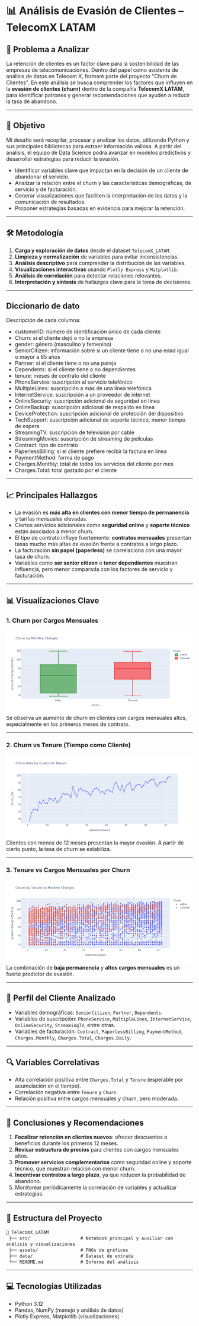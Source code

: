 # 📊 Análisis de Evasión de Clientes – TelecomX LATAM

## 📌 Problema a Analizar

La retención de clientes es un factor clave para la sostenibilidad de las empresas de telecomunicaciones. Dentro del papel como asistente de análisis de datos en Telecom X, formaré parte del proyecto "Churn de Clientes". En este análisis se busca comprender los factores que influyen en la **evasión de clientes (churn)** dentro de la compañía **TelecomX LATAM**, para identificar patrones y generar recomendaciones que ayuden a reducir la tasa de abandono.

---

## 🎯 Objetivo

Mi desafío será recopilar, procesar y analizar los datos, utilizando Python y sus principales bibliotecas para extraer información valiosa. A partir del análisis, el equipo de Data Science podrá avanzar en modelos predictivos y desarrollar estrategias para reducir la evasión.

* Identificar variables clave que impactan en la decisión de un cliente de abandonar el servicio.
* Analizar la relación entre el churn y las características demográficas, de servicio y de facturación.
* Generar visualizaciones que faciliten la interpretación de los datos y la comunicación de resultados.
* Proponer estrategias basadas en evidencia para mejorar la retención.

---

## 🛠️ Metodología

1. **Carga y exploración de datos** desde el dataset `TelecomX_LATAM`.
2. **Limpieza y normalización** de variables para evitar inconsistencias.
3. **Análisis descriptivo** para comprender la distribución de las variables.
4. **Visualizaciones interactivas** usando `Plotly Express` y `Matplotlib`.
5. **Análisis de correlación** para detectar relaciones relevantes.
6. **Interpretación y síntesis** de hallazgos clave para la toma de decisiones.

---

## Diccionario de dato

Descripción de cada columna:

* customerID: número de identificación único de cada cliente
* Churn: si el cliente dejó o no la empresa
* gender: género (masculino y femenino)
* SeniorCitizen: información sobre si un cliente tiene o no una edad igual o mayor a 65 años
* Partner: si el cliente tiene o no una pareja
* Dependents: si el cliente tiene o no dependientes
* tenure: meses de contrato del cliente
* PhoneService: suscripción al servicio telefónico
* MultipleLines: suscripción a más de una línea telefónica
* InternetService: suscripción a un proveedor de internet
* OnlineSecurity: suscripción adicional de seguridad en línea
* OnlineBackup: suscripción adicional de respaldo en línea
* DeviceProtection: suscripción adicional de protección del dispositivo
* TechSupport: suscripción adicional de soporte técnico, menor tiempo de espera
* StreamingTV: suscripción de televisión por cable
* StreamingMovies: suscripción de streaming de películas
* Contract: tipo de contrato
* PaperlessBilling: si el cliente prefiere recibir la factura en línea
* PaymentMethod: forma de pago
* Charges.Monthly: total de todos los servicios del cliente por mes
* Charges.Total: total gastado por el cliente

---
## 📈 Principales Hallazgos

* La evasión es **más alta en clientes con menor tiempo de permanencia** y tarifas mensuales elevadas.
* Ciertos servicios adicionales como **seguridad online** y **soporte técnico** están asociados a menor churn.
* El tipo de contrato influye fuertemente: **contratos mensuales** presentan tasas mucho más altas de evasión frente a contratos a largo plazo.
* La facturación **sin papel (paperless)** se correlaciona con una mayor tasa de churn.
* Variables como **ser senior citizen** o **tener dependientes** muestran influencia, pero menor comparada con los factores de servicio y facturación.

---

## 📊 Visualizaciones Clave

### 1. **Churn por Cargos Mensuales**

![Churn por Cargos Mensuales](assets/churn-by-monthlyCharges.png)
Se observa un aumento de churn en clientes con cargos mensuales altos, especialmente en los primeros meses de contrato.

---

### 2. **Churn vs Tenure (Tiempo como Cliente)**

![Churn vs Tenure](assets/churn-by-tenure-line.png)
Clientes con menos de 12 meses presentan la mayor evasión. A partir de cierto punto, la tasa de churn se estabiliza.

---

### 3. **Tenure vs Cargos Mensuales por Churn**

![Tenure vs Cargos Mensuales](assets/churn-by-tenure-vs-monthlyCharges.png)
La combinación de **baja permanencia** y **altos cargos mensuales** es un fuerte predictor de evasión.

---

## 👥 Perfil del Cliente Analizado

* Variables demográficas: `SeniorCitizen`, `Partner`, `Dependents`.
* Variables de suscripción: `PhoneService`, `MultipleLines`, `InternetService`, `OnlineSecurity`, `StreamingTV`, entre otras.
* Variables de facturación: `Contract`, `PaperlessBilling`, `PaymentMethod`, `Charges.Monthly`, `Charges.Total`, `Charges.Daily`.

---

## 🔍 Variables Correlativas

* Alta correlación positiva entre `Charges.Total` y `Tenure` (esperable por acumulación en el tiempo).
* Correlación negativa entre `Tenure` y `Churn`.
* Relación positiva entre cargos mensuales y churn, pero moderada.

---

## 📌 Conclusiones y Recomendaciones

1. **Focalizar retención en clientes nuevos**: ofrecer descuentos o beneficios durante los primeros 12 meses.
2. **Revisar estructura de precios** para clientes con cargos mensuales altos.
3. **Promover servicios complementarios** como seguridad online y soporte técnico, que muestran relación con menor churn.
4. **Incentivar contratos a largo plazo**, ya que reducen la probabilidad de abandono.
5. Monitorear periódicamente la correlación de variables y actualizar estrategias.

---

## 📂 Estructura del Proyecto

```
📁 TelecomX_LATAM
 ├── src/                   # Notebook principal y auxiliar con análisis y visualizaciones
 ├── assets/                # PNGs de gráficos
 ├── data/                  # Dataset de entrada
 └── README.md              # Informe del análisis
```

---

## 💻 Tecnologías Utilizadas

* Python 3.12
* Pandas, NumPy (manejo y análisis de datos)
* Plotly Express, Matplotlib (visualizaciones)
